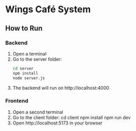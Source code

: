 # Wings Café System

## How to Run

### Backend
1. Open a terminal
2. Go to the server folder:
   ```bash
   cd server
   npm install
   node server.js
3. The backend will run on http://localhost:4000

### Frontend
1. Open a second terminal
2. Go to the client folder:
   cd client
   npm install
   npm run dev
3. Open http://localhost:5173 in your browser